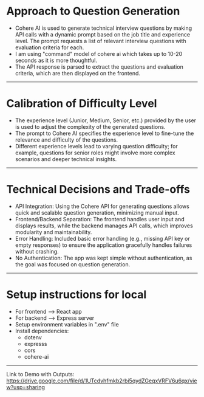 # Approach to Question Generation

- Cohere AI is used to generate technical interview questions by making API calls with a dynamic prompt based on the job title and experience level. The prompt requests a list of relevant interview questions with evaluation criteria for each.
- I am using "command" model of cohere ai which takes up to 10-20 seconds as it is more thoughtful.
- The API response is parsed to extract the questions and evaluation criteria, which are then displayed on the frontend.
---
# Calibration of Difficulty Level

- The experience level (Junior, Medium, Senior, etc.) provided by the user is used to adjust the complexity of the generated questions.
- The prompt to Cohere AI specifies the experience level to fine-tune the relevance and difficulty of the questions.
- Different experience levels lead to varying question difficulty; for example, questions for senior roles might involve more complex scenarios and deeper technical insights.
---
# Technical Decisions and Trade-offs

- API Integration: Using the Cohere API for generating questions allows quick and scalable question generation, minimizing manual input.
- Frontend/Backend Separation: The frontend handles user input and displays results, while the backend manages API calls, which improves modularity and maintainability.
- Error Handling: Included basic error handling (e.g., missing API key or empty responses) to ensure the application gracefully handles failures without crashing.
- No Authentication: The app was kept simple without authentication, as the goal was focused on question generation.
---
# Setup instructions for local

- For frontend --> React app
- For backend --> Express server
- Setup environment variables in ".env" file
- Install dependencies:
  - dotenv
  - expresss
  - cors
  - cohere-ai

----
Link to Demo with Outputs: https://drive.google.com/file/d/1UTcdvhfmkb2rbi5qydZGeqxVRFV6u6qx/view?usp=sharing
